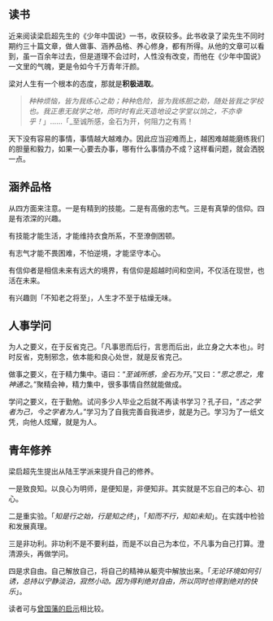 ## 读书 
近来阅读梁启超先生的《少年中国说》一书，收获较多。此书收录了梁先生不同时期约三十篇文章，做人做事、涵养品格、养心修身，都有所得。从他的文章可以看到，虽一百余年过去，但是道理不会过时，人性没有改变，而他在《少年中国说》一文里的气魄，更是令如今千万青年汗颜。

梁对人生有一个根本的态度，那就是**积极进取**。

> _种种烦恼，皆为我练心之助；种种危险，皆为我练胆之助，随处皆我之学校也。我正患无就学之地，而时时有此天造地设之学堂以饷之，不亦幸乎！_」……「_至诚所感，金石为开，何阻力之有焉！

天下没有容易的事情，事情越大越难办。因此应当迎难而上，越困难越能磨练我们的胆量和毅力，如果一心要去办事，哪有什么事情办不成？这样看问题，就会洒脱一点。

## 涵养品格

从四方面来注意。一是有精到的技能。二是有高傲的志气。三是有真挚的信仰。四是有浓深的兴趣。

有技能才能生活，才能维持衣食所系，不至潦倒困顿。

有志气才能不畏困难，不怕逆境，才能坚守本心。

有信仰者是相信未来有远大的境界，有信仰是超越时间和空间，不仅活在现世，也活在未来。

有兴趣则「不知老之将至」，人生才不至于枯燥无味。

## 人事学问

为人之要义，在于反省克己。「凡事思而后行，言思而后出，此立身之大本也」。时时反省，克制邪念，依本能和良心处世，就是反省克己。

做事之要义，在于精力集中。语曰：“_至诚所感，金石为开_。”又曰：“_思之思之，鬼神通之_。”聚精会神，精力集中，很多事情自然就能做成。

学问之要义，在于勤勉。试问多少人毕业之后就不再读书学习？孔子曰，“_古之学者为己，今之学者为人。_”学习为了自我完善自我进步，就是为己。学习为了一纸文凭，向他人炫耀，就是为人。

## 青年修养

梁启超先生提出从陆王学派来提升自己的修养。

一是致良知。以良心为明师，是便知是，非便知非。其实就是不忘自己的本心、初心。

二是重实验。「_知是行之始，行是知之终_」，「_知而不行，知如未知_」。在实践中检验和发展真理。

三是非功利。非功利不是不要利益，而是不以自己为本位，不凡事为自己打算。澄清源头，再做学问。

四是求自由。自己解放自己，将自己的精神从躯壳中解放出来。「_无论环境如何引诱，总持以宁静淡泊，寂然小动。因为得利绝对自由，所以同时也得到绝对的快乐_」。

读者可与[曾国藩的启示](http://mp.weixin.qq.com/s?__biz=MzIzNTU2OTgyOA==&mid=2247484560&idx=1&sn=9a4eb29433cb298135f4446d28ad38fe&chksm=e8e4535bdf93da4db494fb75000df30f0d746c4cd13063ffcaa77d17442e81ef05df232a621c&scene=21#wechat_redirect)相比较。‍‍